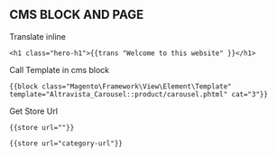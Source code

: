 ## CMS BLOCK AND PAGE

Translate inline

```
<h1 class="hero-h1">{{trans "Welcome to this website" }}</h1>
```

Call Template in cms block

```
{{block class="Magento\Framework\View\Element\Template" template="Altravista_Carousel::product/carousel.phtml" cat="3"}}
```

Get Store Url

```
{{store url=""}}

{{store url="category-url"}}
```

